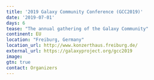 ```yaml
---
title: '2019 Galaxy Community Conference (GCC2019)'
date: '2019-07-01'
days: 6
tease: "The annual gathering of the Galaxy Community"
continent: EU
location: "Freiburg, Germany"
location_url: http://www.konzerthaus.freiburg.de/
external_url: https://galaxyproject.org/gcc2019
image: 
gtn: true
contact: Organizers
---
```


